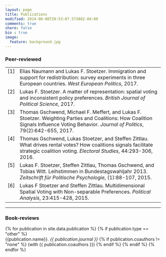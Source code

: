 ```yaml
---
layout: page
title: Publications
modified: 2014-08-08T20:53:07.573882-04:00
comments: true
share: false
bio : true
image:
  feature: background.jpg
---
```



<h3>Peer-reviewed</h3>

<table>

<tr valign="top">
<td align="right" class="bibtexnumber">
[<a name="Naumann2017">1</a>]
</td>
<td class="bibtexitem">
Elias Naumann and Lukas&nbsp;F. Stoetzer.
 Immigration and support for redistribution: survey experiments in
  three European countries.
 <em>West European Politics</em>, 2017.

</td>
</tr>

<tr valign="top">
<td align="right" class="bibtexnumber">
[<a name="Stoetzer">2</a>]
</td>
<td class="bibtexitem">
Lukas&nbsp;F. Stoetzer.
 A matter of representation: spatial voting and inconsistent policy
  preferences.
 <em>British Journal of Political Science</em>, 2017.

</td>
</tr>


<tr valign="top">
<td align="right" class="bibtexnumber">
[<a name="Gschwend">3</a>]
</td>
<td class="bibtexitem">
Thomas Gschwend, Michael&nbsp;F. Meffert, and Lukas&nbsp;F. Stoetzer.
 Weighting Parties and Coalitions: How Coalition Signals Influence
  Voting Behavior.
 <em>Journal of Politics</em>, 79(2):642-655, 2017.

</td>
</tr>


<tr valign="top">
<td align="right" class="bibtexnumber">
[<a name="Gschwend2016">4</a>]
</td>
<td class="bibtexitem">
Thomas Gschwend, Lukas Stoetzer, and Steffen Zittlau.
 What drives rental votes? How coalitions signals facilitate
  strategic coalition voting.
 <em>Electoral Studies</em>, 44:293-306, 2016.

</td>
</tr>


<tr valign="top">
<td align="right" class="bibtexnumber">
[<a name="Stoetzer2015a">5</a>]
</td>
<td class="bibtexitem">
Lukas&nbsp;F. Stoetzer, Steffen Zittlau, Thomas Gschwend, and Tobias Witt.
 Leihstimmen in Bundestagswahljahr 2013.
 <em>Zeitschrift f&uuml;r Politische Psychologie</em>, (1):88-107,
  2015.

</td>
</tr>


<tr valign="top">
<td align="right" class="bibtexnumber">
[<a name="Stoetzer2015">6</a>]
</td>
<td class="bibtexitem">
Lukas&nbsp;F Stoetzer and Steffen Zittlau.
 Multidimensional Spatial Voting with Non-separable Preferences.
 <em>Political Analysis</em>, 23:415-428, 2015.

</td>
</tr>

</table>

<hr>

<h3>Book-reviews</h3>

<dl>
{% for publication in site.data.publication %}
	{% if publication.type == "other" %}
  	<dt>  {{publication.name}}. <i>{{ publication.journal }}</i>
  	{% if publication.coauthors != "none" %} (with {{ publication.coauthors }})
	{% endif %}
	{% endif %}
{% endfor %}
</dl>

